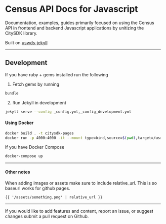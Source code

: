 # Census API Docs for Javascript

Documentation, examples, guides primarily focused on using the Census API in frontend and backend Javascript applications by unitizing the CitySDK library.

Built on [uswds-jekyll](https://github.com/18F/uswds-jekyll)

---

## Development

If you have ruby + gems installed run the following

1. Fetch gems by running

```bash
bundle
```

2. Run Jekyll in development

```bash
jekyll serve --config _config.yml,_config_development.yml
```

#### Using Docker

```bash
docker build . -t citysdk-pages
docker run -p 4000:4000 -it --mount type=bind,source=$(pwd),target=/usr/app/ citysdk-pages
```

If you have Docker Compose

```bash
docker-compose up
```

---

#### Other notes

When adding images or assets make sure to include relative_url. This is so baseurl works for github pages.

```
{{ '/assets/something.png' | relative_url }}
```

---

If you would like to add features and content, report an issue, or suggest changes submit a pull request on Github.
